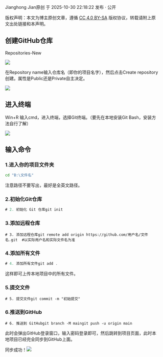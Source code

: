 Jianghong Jian原创 于 2025-10-30 22:18:22 发布 · 公开 

版权声明：本文为博主原创文章，遵循 [CC 4.0 BY-SA](http://creativecommons.org/licenses/by-sa/4.0/) 版权协议，转载请附上原文出处链接和本声明。

## 创建GitHub仓库

Repositories-New

![](%E5%B0%86%E6%9C%AC%E5%9C%B0%E9%A1%B9%E7%9B%AE%E5%90%8C%E6%AD%A5%E5%88%B0github%E4%B8%8A%E9%9D%A2%E7%9A%84%E6%96%B9%E6%B3%95/cc8765fc01a143e8acc00534f30da546.png)

在Repository name输入仓库名（即你的项目名字），然后点击Create repository创建。属性是Public还是Private自主决定。

![](%E5%B0%86%E6%9C%AC%E5%9C%B0%E9%A1%B9%E7%9B%AE%E5%90%8C%E6%AD%A5%E5%88%B0github%E4%B8%8A%E9%9D%A2%E7%9A%84%E6%96%B9%E6%B3%95/2468ee6e8e114625b3f959be68b1381f.png)

## 进入终端

Win+R 输入cmd，进入终端，选择Git终端。（要先在本地安装Git Bash，安装方法自行了解）

![](%E5%B0%86%E6%9C%AC%E5%9C%B0%E9%A1%B9%E7%9B%AE%E5%90%8C%E6%AD%A5%E5%88%B0github%E4%B8%8A%E9%9D%A2%E7%9A%84%E6%96%B9%E6%B3%95/d701a35f86bd4522848361317cf0422b.png)

## 输入命令

### 1.进入你的项目文件夹

```bash
cd "B:\文件名" 
```

注意路径不要写出，最好是全英文路径。

### 2.初始化Git仓库

```csharp
# 2. 初始化 Git 仓库git init
```

### 3.添加远程仓库

```cobol
# 3. 添加远程仓库git remote add origin https://github.com/用户名/文件名.git  #以实际用户名和实际文件名为准
```

### 4.添加所有文件

```csharp
# 4. 添加所有文件git add .
```

这样即可上传本地项目中的所有文件。

### 5.提交文件

```cobol
# 5. 提交文件git commit -m "初始提交"
```

### 6.推送到GitHub

```less
# 6. 推送到 GitHubgit branch -M maingit push -u origin main
```

此时会弹出GitHub登录窗口，输入密码登录即可，然后跳转到项目页面，此时本地项目已经完全同步到GitHub上面。

同步成功！![](%E5%B0%86%E6%9C%AC%E5%9C%B0%E9%A1%B9%E7%9B%AE%E5%90%8C%E6%AD%A5%E5%88%B0github%E4%B8%8A%E9%9D%A2%E7%9A%84%E6%96%B9%E6%B3%95/4d768eff52764c90abf2ffb9a8f08d3b.png)
